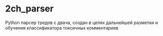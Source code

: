 # 2ch_parser

Python парсер тредов с двача, создан в целях дальнейшей разметки и обучения классификатора токсичных комментариев
